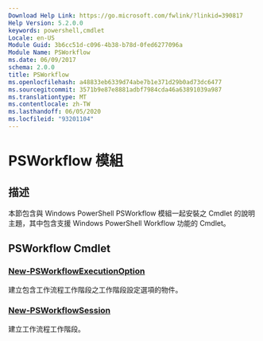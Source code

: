 ```yaml
---
Download Help Link: https://go.microsoft.com/fwlink/?linkid=390817
Help Version: 5.2.0.0
keywords: powershell,cmdlet
Locale: en-US
Module Guid: 3b6cc51d-c096-4b38-b78d-0fed6277096a
Module Name: PSWorkflow
ms.date: 06/09/2017
schema: 2.0.0
title: PSWorkflow
ms.openlocfilehash: a48833eb6339d74abe7b1e371d29b0ad73dc6477
ms.sourcegitcommit: 3571b9e87e8881adbf7984cda46a63891039a987
ms.translationtype: MT
ms.contentlocale: zh-TW
ms.lasthandoff: 06/05/2020
ms.locfileid: "93201104"
---
```

# PSWorkflow 模組

## 描述

本節包含與 Windows PowerShell PSWorkflow 模組一起安裝之 Cmdlet 的說明主題，其中包含支援 Windows PowerShell Workflow 功能的 Cmdlet。

## PSWorkflow Cmdlet

### [New-PSWorkflowExecutionOption](New-PSWorkflowExecutionOption.md)
建立包含工作流程工作階段之工作階段設定選項的物件。

### [New-PSWorkflowSession](New-PSWorkflowSession.md)
建立工作流程工作階段。
